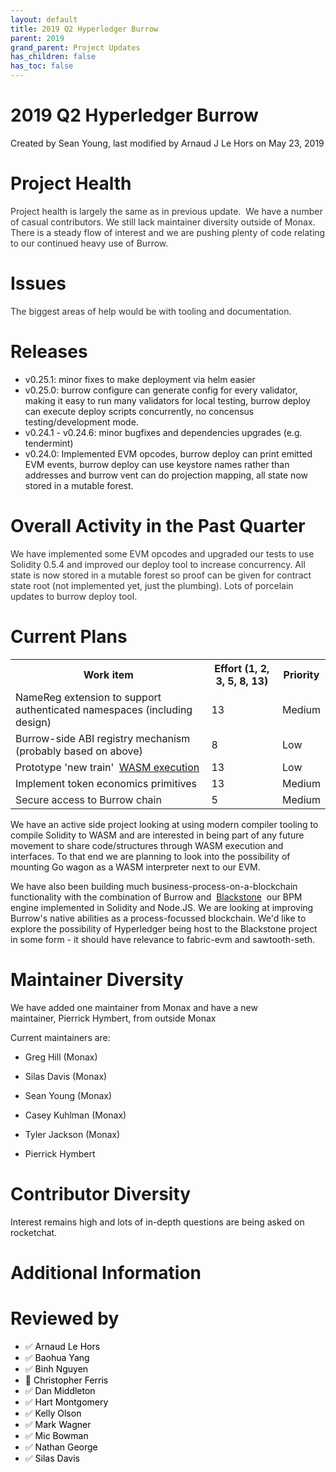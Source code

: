 ```yaml
---
layout: default
title: 2019 Q2 Hyperledger Burrow
parent: 2019
grand_parent: Project Updates
has_children: false
has_toc: false
---
```


# 2019 Q2 Hyperledger Burrow

Created by Sean Young, last modified by Arnaud J Le Hors on May 23, 2019

# Project Health

<span style="color: rgb(51,51,51);">Project health is largely the same
as in previous update.  </span> <span style="color: rgb(51,51,51);">We
have a number of casual contributors. We still lack maintainer diversity
outside of Monax. There is a steady flow of interest and we are pushing
plenty of code relating to our continued heavy use of Burrow. </span>

# Issues

<span style="color: rgb(51,51,51);">The biggest areas of help would be
with tooling and documentation.  </span>

# Releases

-   v0.25.1: minor fixes to make deployment via helm easier
-   v0.25.0: burrow configure can generate config for every validator,
making it easy to run many validators for local testing, burrow
deploy can execute deploy scripts concurrently, no concensus
testing/development mode.
-   v0.24.1 - v0.24.6: minor bugfixes and dependencies upgrades (e.g.
tendermint)
-   v0.24.0: Implemented EVM opcodes, burrow deploy can print emitted
EVM events, burrow deploy can use keystore names rather than
addresses and burrow vent can do projection mapping, all state now
stored in a mutable forest.

# Overall Activity in the Past Quarter

<span style="color: rgb(51,51,51);">We have implemented some EVM opcodes
and upgraded our tests to use Solidity 0.5.4 and improved our deploy
tool to increase concurrency. All state is now stored in a mutable
forest so proof can be given for contract state root (not implemented
yet, just the plumbing). Lots of porcelain updates to burrow deploy
tool. </span>

# Current Plans



<table class="wrapped confluenceTable">
<tbody>
<tr class="header">
<th class="confluenceTh">Work item</th>
<th class="confluenceTh">Effort (1, 2, 3, 5, 8, 13)</th>
<th class="confluenceTh">Priority</th>
</tr>

<tr class="odd">
<td class="confluenceTd">NameReg extension to support authenticated
namespaces (including design)</td>
<td class="confluenceTd">13</td>
<td class="confluenceTd">Medium</td>
</tr>
<tr class="even">
<td class="confluenceTd">Burrow-side ABI registry mechanism (probably
based on above)</td>
<td class="confluenceTd">8</td>
<td class="confluenceTd">Low</td>
</tr>
<tr class="odd">
<td class="confluenceTd">Prototype 'new train'  <a href="https://github.com/go-interpreter/wagon" class="external-link" rel="nofollow" title="https://github.com/go-interpreter/wagon">WASM
execution</a></td>
<td class="confluenceTd">13</td>
<td class="confluenceTd">Low</td>
</tr>
<tr class="even">
<td class="confluenceTd">Implement token economics primitives</td>
<td class="confluenceTd">13</td>
<td class="confluenceTd">Medium</td>
</tr>
<tr class="odd">
<td class="confluenceTd"><span style="color: rgb(31,35,38);">Secure
access to Burrow chain </span></td>
<td class="confluenceTd">5</td>
<td class="confluenceTd">Medium</td>
</tr>
</tbody>
</table>



We have an active side project looking at using modern compiler tooling
to compile Solidity to WASM and are interested in being part of any
future movement to share code/structures through WASM execution and
interfaces. To that end we are planning to look into the possibility of
mounting Go wagon as a WASM interpreter next to our EVM.

We have also been building much business-process-on-a-blockchain
functionality with the combination of Burrow and 
<a href="https://github.com/agreements-network/blackstone" class="external-link" rel="nofollow" title="https://github.com/agreements-network/blackstone">Blackstone</a>
 our BPM engine implemented in Solidity and Node.JS. We are looking at improving Burrow's native abilities as a process-focussed blockchain.
We'd like to explore the possibility of Hyperledger being host to the
Blackstone project in some form - it should have relevance to fabric-evm
and sawtooth-seth.

# Maintainer Diversity

We have added one maintainer from Monax and have a new
maintainer, Pierrick Hymbert, from outside Monax

Current maintainers are:

-   Greg Hill (Monax)

-   Silas Davis (Monax)

-   Sean Young (Monax)

-   Casey Kuhlman (Monax)

-   Tyler Jackson (Monax)

-   Pierrick Hymbert

# Contributor Diversity

Interest remains high and lots of in-depth questions are being asked on
rocketchat.

# Additional Information

# Reviewed by
-   ✅ <span style="color: rgb(0,0,0);">Arnaud Le Hors </span>
-   ✅ <span style="color: rgb(0,0,0);"> <span style="color: rgb(0,0,0);">Baohua Yang </span> </span>
-   ✅ <span style="color: rgb(0,0,0);"> <span style="color: rgb(0,0,0);"> <span style="color: rgb(0,0,0);">Binh
Nguyen </span> </span> </span>
-   🔲 <span style="color: rgb(0,0,0);"> <span style="color: rgb(0,0,0);"> <span style="color: rgb(0,0,0);">Christopher Ferris </span> </span></span>
-   ✅ <span style="color: rgb(0,0,0);"> <span style="color: rgb(0,0,0);"> <span style="color: rgb(0,0,0);"> <span style="color: rgb(0,0,0);">Dan Middleton </span> </span> </span></span>
-   ✅ <span style="color: rgb(0,0,0);"> <span style="color: rgb(0,0,0);"> <span style="color: rgb(0,0,0);"> <span style="color: rgb(0,0,0);"> <span style="color: rgb(0,0,0);">Hart
Montgomery </span> </span> </span> </span> </span>
-   ✅ <span style="color: rgb(0,0,0);"> <span style="color: rgb(0,0,0);"> <span style="color: rgb(0,0,0);"> <span style="color: rgb(0,0,0);"> <span style="color: rgb(0,0,0);"> <span style="color: rgb(0,0,0);">Kelly Olson </span> </span> </span></span> </span> </span>
-   ✅ <span style="color: rgb(0,0,0);"> <span style="color: rgb(0,0,0);"> <span style="color: rgb(0,0,0);"> <span style="color: rgb(0,0,0);"> <span style="color: rgb(0,0,0);"> <span style="color: rgb(0,0,0);"> <span style="color: rgb(0,0,0);">Mark
Wagner </span> </span> </span> </span> </span> </span> </span>
-   ✅ <span style="color: rgb(0,0,0);"> <span style="color: rgb(0,0,0);"> <span style="color: rgb(0,0,0);"> <span style="color: rgb(0,0,0);"> <span style="color: rgb(0,0,0);"> <span style="color: rgb(0,0,0);"> <span style="color: rgb(0,0,0);"> <span style="color: rgb(0,0,0);">Mic Bowman </span> </span> </span></span> </span> </span> </span> </span>
-   ✅ <span style="color: rgb(0,0,0);"> <span style="color: rgb(0,0,0);"> <span style="color: rgb(0,0,0);"> <span style="color: rgb(0,0,0);"> <span style="color: rgb(0,0,0);"> <span style="color: rgb(0,0,0);"> <span style="color: rgb(0,0,0);"> <span style="color: rgb(0,0,0);">Nathan George </span> </span> </span></span> </span> </span> </span> </span>
-   ✅ <span style="color: rgb(0,0,0);"> <span style="color: rgb(0,0,0);"> <span style="color: rgb(0,0,0);"> <span style="color: rgb(0,0,0);"> <span style="color: rgb(0,0,0);"> <span style="color: rgb(0,0,0);"> <span style="color: rgb(0,0,0);"> <span style="color: rgb(0,0,0);">Silas Davis </span> </span> </span></span> </span> </span> </span> </span>






